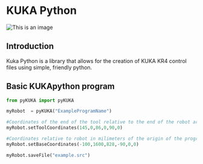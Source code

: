 # KUKA Python

![This is an image](https://jonathanmalott.com/wp-content/uploads/2021/12/david-675x450.png)

## Introduction

Kuka Python is a library that allows for the creation of KUKA KR4 control files using simple, friendly python.

## Basic KUKApython program
```python
from pyKUKA import pyKUKA	

myRobot  = pyKUKA("ExampleProgramName")

#Coordinates of the end of the tool relative to the end of the robot arm
myRobot.setToolCoordinates(145,0,86,0,90,0)

#Coordinates relative to robot in milimeters of the origin of the program.
myRobot.setBaseCoordinates(-100,1600,828,-90,0,0)

myRobot.saveFile("example.src")
```

